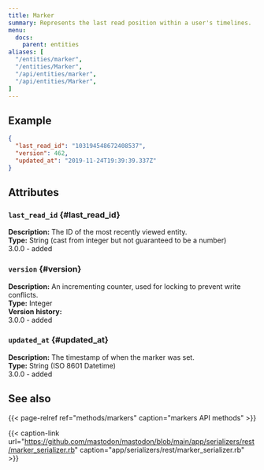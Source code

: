 ```yaml
---
title: Marker
summary: Represents the last read position within a user's timelines.
menu:
  docs:
    parent: entities
aliases: [
  "/entities/marker",
  "/entities/Marker",
  "/api/entities/marker",
  "/api/entities/Marker",
]
---
```


## Example

```json
{
  "last_read_id": "103194548672408537",
  "version": 462,
  "updated_at": "2019-11-24T19:39:39.337Z"
}
```

## Attributes

### `last_read_id` {#last_read_id}

**Description:** The ID of the most recently viewed entity.\
**Type:** String (cast from integer but not guaranteed to be a number)\
3.0.0 - added

### `version` {#version}

**Description:** An incrementing counter, used for locking to prevent write conflicts.\
**Type:** Integer\
**Version history:**\
3.0.0 - added

### `updated_at` {#updated_at}

**Description:** The timestamp of when the marker was set.\
**Type:** String (ISO 8601 Datetime)\
3.0.0 - added

## See also

{{< page-relref ref="methods/markers" caption="markers API methods" >}}

{{< caption-link url="https://github.com/mastodon/mastodon/blob/main/app/serializers/rest/marker_serializer.rb" caption="app/serializers/rest/marker_serializer.rb" >}}



